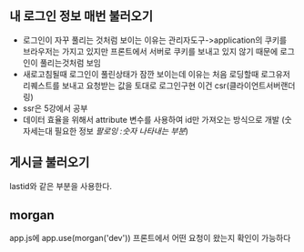 ## 내 로그인 정보 매번 불러오기
- 로그인이 자꾸 풀리는 것처럼 보이는 이유는 관리자도구->application의 쿠키를 브라우저는 가지고 있지만 프론트에서 서버로 쿠키를 보내고 있지 않기 때문에 로그인이 풀리는것처럼 보임
- 새로고침될때 로그인이 풀린상태가 잠깐 보이는데 이유는 처음 로딩할때 로그유저리퀘스트를 보내고 요청받는 값을 토대로 로그인구현 이건 csr(클라이언트서버랜더링)
- ssr은 5강에서 공부
- 데이터 효율을 위해서 attribute 변수를 사용하여 id만 가져오는 방식으로 개발 (숫자세는대 필요한 정보 *팔로잉 :숫자 나타내는 부분*)

## 게시글 불러오기
lastid와 같은 부분을 사용한다.
 

## morgan
app.js에 app.use(morgan('dev')) 프론트에서 어떤 요청이 왔는지 확인이 가능하다


